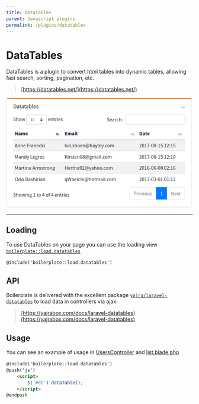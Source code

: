 ```yaml
---
title: DataTables
parent: Javascript plugins
permalink: /plugins/datatables
---
```


# DataTables

DataTables is a plugin to convert html tables into dynamic tables, allowing fast search, sorting, pagination, etc.

> [https://datatables.net/](https://datatables.net/)

![datatables](/assets/img/datatables.png)

---

## Loading

To use DataTables on your page you can use the loading view [`boilerplate::load.datatables`](https://github.com/sebastienheyd/boilerplate/blob/e1dc4b29920f011271a1a7ad682c3e82643180d9/src/resources/views/load/datatables.blade.php)

```html
@include('boilerplate::load.datatables')
```

## API

Boilerplate is delivered with the excellent package [`yajra/laravel-datatables`](https://packagist.org/packages/yajra/laravel-datatables-oracle) to load data in controllers via ajax.

> [https://yajrabox.com/docs/laravel-datatables](https://yajrabox.com/docs/laravel-datatables)

## Usage

You can see an example of usage in [UsersController](https://github.com/sebastienheyd/boilerplate/blob/e1dc4b29920f011271a1a7ad682c3e82643180d9/src/Controllers/Users/UsersController.php#L59) and [list.blade.php](https://github.com/sebastienheyd/boilerplate/blob/e1dc4b29920f011271a1a7ad682c3e82643180d9/src/resources/views/users/list.blade.php#L74)

```html
@include('boilerplate::load.datatables')
@push('js')
    <script>
        $('#dt').dataTable();
    </script>
@endpush
```